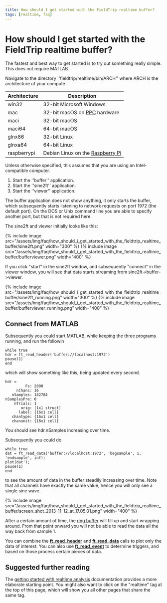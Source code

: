 ```yaml
---
title: How should I get started with the FieldTrip realtime buffer?
tags: [realtime, faq]
---
```


# How should I get started with the FieldTrip realtime buffer?

The fastest and best way to get started is to try out something really simple. This does not require MATLAB.

Navigate to the directory ''fieldtrip/realtime/bin/ARCH'' where ARCH is the architecture of your compute

| Architecture | Description                                                             |
| ------------ | ----------------------------------------------------------------------- |
| win32        | 32-bit Microsoft Windows                                                |
| mac          | 32-bit macOS on [PPC](http://en.wikipedia.org/wiki/PowerPC) hardware    |
| maci         | 32-bit macOS                                                            |
| maci64       | 64-bit macOS                                                            |
| glnx86       | 32-bit Linux                                                            |
| glnxa64      | 64-bit Linux                                                            |
| raspberrypi  | Debian Linux on the [Raspberry Pi](http://www.raspberrypi.org/)         |

Unless otherwise specified, this assumes that you are using an Intel-compatible computer.

1.  Start the ''buffer'' application.
2.  Start the ''sine2ft'' application.
3.  Start the ''viewer'' application.

The buffer application does not show anything, it only starts the buffer, which subsequently starts listening to network requests on port 1972 (the default port). On the DOS or Unix command line you are able to specify another port, but that is not required here.

The sine2ft and viewer initially looks like this:

{% include image src="/assets/img/faq/how_should_i_get_started_with_the_fieldtrip_realtime_buffer/sine2ft.png" width="300" %}
{% include image src="/assets/img/faq/how_should_i_get_started_with_the_fieldtrip_realtime_buffer/bufferviewer.png" width="400" %}

If you click "start" in the sine2ft window, and subsequently "connect" in the viewer window, you will see that data starts streaming from sine2ft->buffer->viewer.

{% include image src="/assets/img/faq/how_should_i_get_started_with_the_fieldtrip_realtime_buffer/sine2ft_running.png" width="300" %}
{% include image src="/assets/img/faq/how_should_i_get_started_with_the_fieldtrip_realtime_buffer/bufferviewer_running.png" width="400" %}

## Connect from MATLAB

Subsequently you could start MATLAB, while keeping the three programs running, and run the followin

    while true
    hdr = ft_read_header('buffer://localhost:1972')
    pause(1)
    end

which will show something like this, being updated every second.

    hdr =
             Fs: 2000
         nChans: 16
       nSamples: 182784
    nSamplesPre: 0
        nTrials: 1
           orig: [1x1 struct]
          label: {16x1 cell}
       chantype: {16x1 cell}
       chanunit: {16x1 cell}

You should see hdr.nSamples increasing over time.

Subsequently you could do

    while true
    dat = ft_read_data('buffer://localhost:1972', 'begsample', 1, 'endsample', inf);
    plot(dat');
    pause(1)
    end

to see the amount of data in the buffer steadily increasing over time. Note that all channels have exactly the same value, hence you will only see a single sine wave.

{% include image src="/assets/img/faq/how_should_i_get_started_with_the_fieldtrip_realtime_buffer/screen_shot_2013-11-12_at_17.05.01.png" width="400" %}

After a certain amount of time, the [ring buffer](http://en.wikipedia.org/wiki/Circular_buffer) will fill up and start wrapping around. From that point onward you will not be able to read the data all the way back from sample 1.

You can combine the **[ft_read_header](/reference/ft_read_header)** and **[ft_read_data](/reference/ft_read_data)** calls to plot only the data of interest. You can also use **[ft_read_event](/reference/ft_read_event)** to determine triggers, and based on those process certain pieces of data.

## Suggested further reading

The [getting started with realtime analysis](/getting_started/realtime) documentation provides a more elaborate starting point. You might also want to click on the "realtime" tag at the top of this page, which will show you all other pages that share the same tag.
